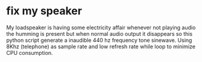 # fix my speaker

My loadspeaker is having some electricity affair whenever not playing audio the humming is present but when normal audio output it disappears so this python script generate a inaudible 440 hz frequency tone sinewave. Using 8Khz (telephone) as sample rate and low refresh rate while loop to minimize CPU consumption.